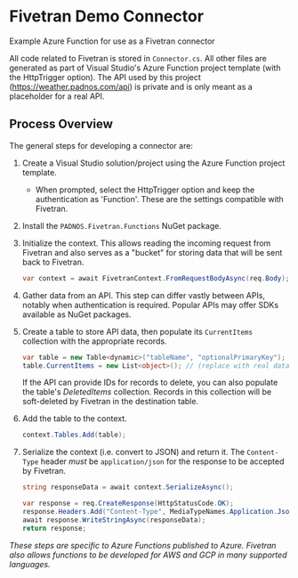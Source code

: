 # Fivetran Demo Connector
Example Azure Function for use as a Fivetran connector

All code related to Fivetran is stored in `Connector.cs`. All other files are generated as part of Visual Studio's Azure Function project template (with the HttpTrigger option). The API used by this project (https://weather.padnos.com/api) is private and is only meant as a placeholder for a real API.

## Process Overview
The general steps for developing a connector are:
1. Create a Visual Studio solution/project using the Azure Function project template.
   - When prompted, select the HttpTrigger option and keep the authentication as 'Function'. These are the settings compatible with Fivetran.
2. Install the `PADNOS.Fivetran.Functions` NuGet package.
3. Initialize the context. This allows reading the incoming request from Fivetran and also serves as a "bucket" for storing data that will be sent back to Fivetran.
   ```csharp
   var context = await FivetranContext.FromRequestBodyAsync(req.Body);
   ```
4. Gather data from an API. This step can differ vastly between APIs, notably when authentication is required. Popular APIs may offer SDKs available as NuGet packages.
5. Create a table to store API data, then populate its `CurrentItems` collection with the appropriate records.
   ```csharp
   var table = new Table<dynamic>("tableName", "optionalPrimaryKey");
   table.CurrentItems = new List<object>(); // (replace with real data from the API)
   ```
   
   If the API can provide IDs for records to delete, you can also populate the table's *DeletedItems* collection. Records in this collection will be soft-deleted by Fivetran in the destination table.
6. Add the table to the context.
   ```csharp
   context.Tables.Add(table);
   ```
7. Serialize the context (i.e. convert to JSON) and return it. The `Content-Type` header *must* be `application/json` for the response to be accepted by Fivetran.
   ```csharp
   string responseData = await context.SerializeAsync();
   
   var response = req.CreateResponse(HttpStatusCode.OK);
   response.Headers.Add("Content-Type", MediaTypeNames.Application.Json);
   await response.WriteStringAsync(responseData);
   return response;
   ```

*These steps are specific to Azure Functions published to Azure. Fivetran also allows functions to be developed for AWS and GCP in many supported languages.*
